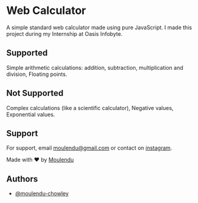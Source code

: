 
# Web Calculator
A simple standard web calculator made using pure JavaScript.
I made this project during my Internship  at Oasis Infobyte.


## Supported
Simple arithmetic calculations: addition, subtraction, multiplication and division, Floating points.

## Not Supported
Complex calculations (like a scientific calculator), Negative values, Exponential values.

## Support
For support, email moulendu@gmail.com or contact on
[instagram](https://www.instagram.com/moulendu.dev/).


Made with ❤ by [Moulendu](https://www.instagram.com/moulendu.dev)


## Authors
- [@moulendu-chowley](https://www.github.com/moulendu-chowley)

